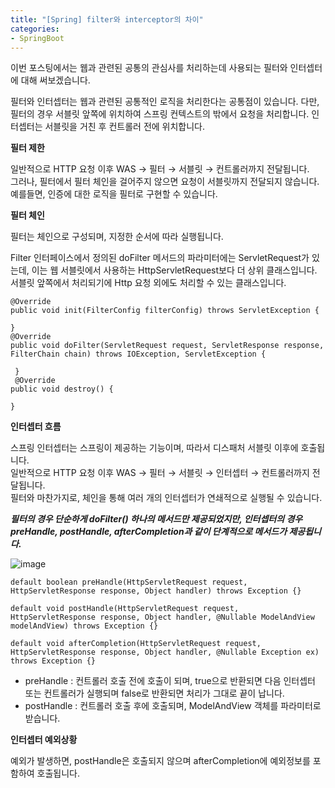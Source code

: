 ```yaml
---
title: "[Spring] filter와 interceptor의 차이"
categories:
- SpringBoot
---
```


이번 포스팅에서는 웹과 관련된 공통의 관심사를 처리하는데 사용되는 필터와 인터셉터에 대해 써보겠습니다. 

필터와 인터셉터는 웹과 관련된 공통적인 로직을 처리한다는 공통점이 있습니다.
다만, 필터의 경우 서블릿 앞쪽에 위치하여 스프링 컨텍스트의 밖에서 요청을 처리합니다.
인터셉터는 서블릿을 거친 후 컨트롤러 전에 위치합니다.

**필터 제한**

일반적으로 HTTP 요청 이후 WAS  → 필터 → 서블릿 → 컨트롤러까지 전달됩니다.  
그러나, 필터에서 필터 체인을 걸어주지 않으면 요청이 서블릿까지 전달되지 않습니다.  
예를들면, 인증에 대한 로직을 필터로 구현할 수 있습니다.

**필터 체인**

필터는 체인으로 구성되며, 지정한 순서에 따라 실행됩니다.

Filter 인터페이스에서 정의된 doFilter 메서드의 파라미터에는 ServletRequest가 있는데, 이는 웹 서블릿에서 사용하는 HttpServletRequest보다 더 상위 클래스입니다.  
서블릿 앞쪽에서 처리되기에 Http 요청 외에도 처리할 수 있는 클래스입니다.   

```
@Override
public void init(FilterConfig filterConfig) throws ServletException {

}
@Override
public void doFilter(ServletRequest request, ServletResponse response, FilterChain chain) throws IOException, ServletException {

 }
 @Override
public void destroy() {

}
```

**인터셉터 흐름**

스프링 인터셉터는 스프링이 제공하는 기능이며, 따라서 디스패처 서블릿 이후에 호출됩니다.   
일반적으로 HTTP 요청 이후  WAS  → 필터 → 서블릿 → 인터셉터 → 컨트롤러까지 전달됩니다.  
필터와 마찬가지로, 체인을 통해 여러 개의 인터셉터가 연쇄적으로 실행될 수 있습니다.    

***필터의 경우 단순하게 doFilter() 하나의 메서드만 제공되었지만, 인터셉터의 경우 preHandle, postHandle, afterCompletion과 같이 단계적으로 메서드가 제공됩니다.***

![image](https://user-images.githubusercontent.com/72685070/158714501-cc249ce3-57de-4381-a0ed-128c8dfa74b9.png)



```
default boolean preHandle(HttpServletRequest request, HttpServletResponse response, Object handler) throws Exception {}  

default void postHandle(HttpServletRequest request, HttpServletResponse response, Object handler, @Nullable ModelAndView modelAndView) throws Exception {}  

default void afterCompletion(HttpServletRequest request, HttpServletResponse response, Object handler, @Nullable Exception ex) throws Exception {}

```

* preHandle : 컨트롤러 호출 전에 호출이 되며,  true으로 반환되면 다음 인터셉터 또는 컨트롤러가 실행되며 false로 반환되면 처리가 그대로 끝이 납니다.  
* postHandle : 컨트롤러 호출 후에 호출되며, ModelAndView 객체를 파라미터로 받습니다.



**인터셉터 예외상황**

예외가 발생하면, postHandle은 호출되지 않으며 afterCompletion에 예외정보를 포함하여 호출됩니다.
